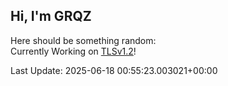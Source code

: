 ## Hi, I'm GRQZ
Here should be something random:  
Currently Working on [TLSv1.2](<https://www.ietf.org/rfc/rfc5246.txt>)!


Last Update: 2025-06-18 00:55:23.003021+00:00
